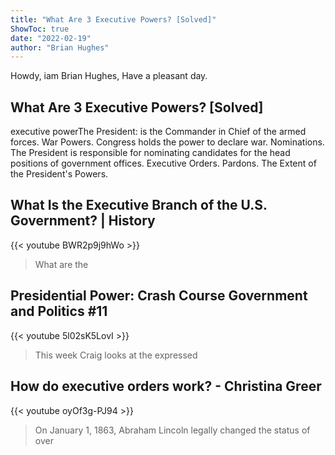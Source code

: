 ```yaml
---
title: "What Are 3 Executive Powers? [Solved]"
ShowToc: true 
date: "2022-02-19"
author: "Brian Hughes" 
---
```


Howdy, iam Brian Hughes, Have a pleasant day.
## What Are 3 Executive Powers? [Solved]
executive powerThe President: is the Commander in Chief of the armed forces. 
 War Powers. Congress holds the power to declare war. 
 Nominations. The President is responsible for nominating candidates for the head positions of government offices. 
 Executive Orders. 
 Pardons. 
 The Extent of the President's Powers.

## What Is the Executive Branch of the U.S. Government? | History
{{< youtube BWR2p9j9hWo >}}
>What are the 

## Presidential Power: Crash Course Government and Politics #11
{{< youtube 5l02sK5LovI >}}
>This week Craig looks at the expressed 

## How do executive orders work? - Christina Greer
{{< youtube oyOf3g-PJ94 >}}
>On January 1, 1863, Abraham Lincoln legally changed the status of over 

